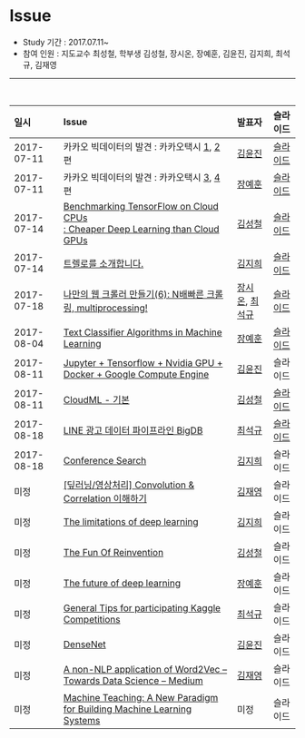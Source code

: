 # Issue

- Study 기간 : 2017.07.11~
- 참여 인원 : 지도교수 최성철, 학부생 김성철, 장시온, 장예훈, 김윤진, 김지희, 최석규, 김재영
<hr>
<br>

| 일시         | Issue                                                                        | 발표자      | 슬라이드 |
| :--------- | :--------------------------------------------------------------------------- | :------- | :--- |
| 2017-07-11 | 카카오 빅데이터의 발견 : 카카오택시 [1](https://brunch.co.kr/@kakao-it/36), [2](https://brunch.co.kr/@kakao-it/37)편                                                    | [김윤진](https://github.com/KimyoonJIn)      | [슬라이드](https://onedrive.live.com/view.aspx?cid=21a6dae40e9a7896&page=view&resid=21a6dae40e9a7896!19886&parId=21a6dae40e9a7896!19863&app=PowerPoint) |
| 2017-07-11 | 카카오 빅데이터의 발견 : 카카오택시 [3](https://brunch.co.kr/@kakao-it/38), [4](https://brunch.co.kr/@kakao-it/39)편                                                    | [장예훈](https://github.com/YeHoonJang)      | [슬라이드](https://onedrive.live.com/?cid=21A6DAE40E9A7896&id=21A6DAE40E9A7896%2119865&parId=21A6DAE40E9A7896%2119863&o=OneUp) |
| 2017-07-14 | [Benchmarking TensorFlow on Cloud CPUs<br>: Cheaper Deep Learning than Cloud GPUs](http://minimaxir.com/2017/07/cpu-or-gpu/) | [김성철](https://github.com/SeongCheol-Kim)      | [슬라이드](https://onedrive.live.com/view.aspx?cid=21a6dae40e9a7896&page=view&resid=21A6DAE40E9A7896!19977&parId=21A6DAE40E9A7896!19863&app=PowerPoint) |
| 2017-07-14 | [트렐로를 소개합니다.](https://spoqa.github.io/2012/01/02/trello.html)                                                                  | [김지희](https://github.com/kjihee)      | [슬라이드](https://onedrive.live.com/view.aspx?cid=21a6dae40e9a7896&page=view&resid=21a6dae40e9a7896!19978&parId=21a6dae40e9a7896!19863&app=PowerPoint) |
| 2017-07-18 | [나만의 웹 크롤러 만들기(6): N배빠른 크롤링, multiprocessing!](https://beomi.github.io/2017/07/05/HowToMakeWebCrawler-with-Multiprocess/)                                 | [장시온](https://github.com/janguck), [최석규](https://github.com/choiseokkyu) | [슬라이드](https://onedrive.live.com/view.aspx?cid=21a6dae40e9a7896&page=view&resid=21A6DAE40E9A7896!20610&parId=21A6DAE40E9A7896!19863&app=PowerPoint) |
| 2017-08-04 | [Text Classifier Algorithms in Machine Learning](https://slack-redir.net/link?url=https%3A%2F%2Fblog.statsbot.co%2Ftext-classifier-algorithms-in-machine-learning-acc115293278)                               | [장예훈](https://github.com/YeHoonJang)      | [슬라이드](https://onedrive.live.com/view.aspx?cid=21a6dae40e9a7896&page=view&resid=21a6dae40e9a7896!20310&parId=21a6dae40e9a7896!19863&app=PowerPoint) |
| 2017-08-11 | [Jupyter + Tensorflow + Nvidia GPU + Docker + Google Compute Engine](https://medium.com/google-cloud/jupyter-tensorflow-nvidia-gpu-docker-google-compute-engine-4a146f085f17)           | [김윤진](https://github.com/KimyoonJIn)      | 슬라이드 |
| 2017-08-11 | [CloudML - 기본](http://jybaek.tistory.com/654)                                                                | [김성철](https://github.com/SeongCheol-Kim)      | [슬라이드](https://1drv.ms/p/s!ApZ4mg7k2qYhgZ5d8l30Y6BRsCtH_g) |
| 2017-08-18 | [LINE 광고 데이터 파이프라인 BigDB](https://engineering.linecorp.com/ko/blog/detail/146)                                                      | [최석규](https://github.com/choiseokkyu)      | [슬라이드](https://onedrive.live.com/view.aspx?cid=21a6dae40e9a7896&page=view&resid=21A6DAE40E9A7896!20596&parId=21A6DAE40E9A7896!19863&app=PowerPoint) |
| 2017-08-18 | [Conference Search](http://www.confsearch.org/confsearch/)                                                            | [김지희](https://github.com/kjihee)      | 슬라이드 |
| 미정         | [[딮러닝/영상처리] Convolution & Correlation 이해하기](http://www.popit.kr/%eb%94%ae%eb%9f%ac%eb%8b%9d%ec%98%81%ec%83%81%ec%b2%98%eb%a6%ac-convolution-correlation-%ec%9d%b4%ed%95%b4%ed%95%98%ea%b8%b0/)| [김재영](https://github.com/kimjeyoung)      | 슬라이드 |
| 미정         | [The limitations of deep learning](https://blog.keras.io/the-limitations-of-deep-learning.html)                                             | [김지희](https://github.com/kjihee)      | 슬라이드 |
| 미정         | [The Fun Of Reinvention](https://phillyai.github.io/2017-07-02-The-Fun-Of-Reinvention/)                                                       | [김성철](https://github.com/SeongCheol-Kim)      | 슬라이드 |
| 미정         | [The future of deep learning](https://blog.keras.io/the-future-of-deep-learning.html)                                                  | [장예훈](https://github.com/YeHoonJang)      | 슬라이드 |
| 미정         | [General Tips for participating Kaggle Competitions](https://www.slideshare.net/mobile/markpeng/general-tips-for-participating-kaggle-competitions)                           | [최석규](https://github.com/choiseokkyu)      | 슬라이드 |
| 미정         | [DenseNet](https://github.com/YixuanLi/densenet-tensorflow)                                                                     | [김윤진](https://github.com/KimyoonJIn)      | 슬라이드 |
| 미정         | [A non-NLP application of Word2Vec – Towards Data Science – Medium](https://medium.com/towards-data-science/a-non-nlp-application-of-word2vec-c637e35d3668)            | [김재영](https://github.com/kimjeyoung)      | 슬라이드 |
| 미정         | [Machine Teaching: A New Paradigm for Building Machine Learning Systems](https://arxiv.org/abs/1707.06742)       | 미정       | 슬라이드 |
